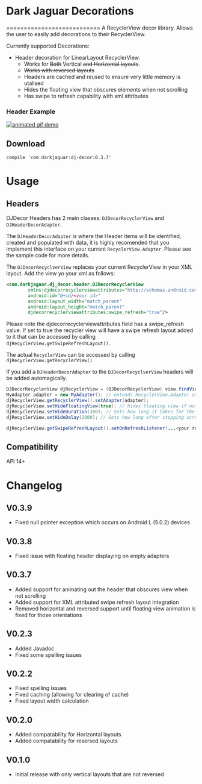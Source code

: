 Dark Jaguar Decorations
===========================
===========================
A RecyclerView decor library.
Allows the user to easily add decorations to their RecyclerView.

Currently supported Decorations:
* Header decoration for LinearLayout RecyclerView.
  * Works for ~~Both~~ Vertical ~~and Horizontal layouts~~.
  * ~~Works with reversed layouts~~
  * Headers are cached and reused to ensure very little memory is utalised
  * Hides the floating view that obscures elements when not scrolling
  * Has swipe to refresh capability with xml attributes

### Header Example
[![animated gif demo](http://i.imgur.com/vDCCrJR.gif)](http://i.imgur.com/vDCCrJR.gif)

Download
---------
```
compile 'com.darkjaguar:dj-decor:0.3.7'
```

Usage
=====
Headers
--------
DJDecor Headers has 2 main classes: `DJDecorRecyclerView` and `DJHeaderDecorAdapter`.

The `DJHeaderDecorAdapter` is where the Header items will be identified, created and populated with data, it is highly recomended that you implement this interface on your current `RecyclerView.Adapter`. Please see the sample code for more details.

The `DJDecorRecyclverView` replaces your current RecyclerView in your XML layout.
Add the view yo your xml as follows:
```xml
<com.darkjaguar.dj_decor.header.DJDecorRecyclerView
        xmlns:djdecorrecyclerviewattributes="http://schemas.android.com/apk/res-auto"
        android:id="@+id/<your id>"
        android:layout_width="match_parent"
        android:layout_height="match_parent"
        djdecorrecyclerviewattributes:swipe_refresh="true"/>
```
Please note the djdecorrecyclerviewattributes field has a swipe_refresh value. If set to true the recycler view will have a swipe refresh layout added to it that can be accessed by calling `djRecyclerView.getSwipeRefreshLayout()`.

The actual `RecyclerView` can be accessed by calling
`djRecyclerView.getRecyclerView()`

If you add a `DJHeaderDecorAdapter` to the `DJDecorRecyclverView` headers will be added automagically.
```java
DJDecorRecyclerView djRecyclerView = (DJDecorRecyclerView) view.findViewById(R.id.my_dj_recycler);
MyAdapter adapter = new MyAdapter(); // extends RecyclerView.Adapter and implements DJHeaderDecorAdapter
djRecyclerView.getRecyclerView().setAdapter(adapter);
djRecyclerView.setHideFloatingView(true); // hides floating view if not scrolling (default true)
djRecyclerView.setHideDuration(300); // Sets how long it takes for the floating view to animate out in MS
djRecyclerView.setHideDelay(2000); // Sets how long after stopping scrolling before view animates out in MS

djRecyclerView.getSwipeRefreshLayout().setOnRefreshListener(...<your refresh listener>...);
```

Compatibility
-------------
API 14+

Changelog
==========
V0.3.9
------
* Fixed null pointer exception which occurs on Android L (5.0.2) devices

V0.3.8
------
* Fixed issue with floating header displaying on empty adapters

V0.3.7
------
* Added support for animating out the header that obscures view when not scrolling
* Added support for XML attributed swipe refresh layout integration
* Removed horizontal and reversed support until floating view animation is fixed for those orientations

V0.2.3
------
* Added Javadoc
* Fixed some spelling issues

V0.2.2
-------
* Fixed spelling issues
* Fixed caching (allowing for clearing of cache)
* Fixed layout width calculation

V0.2.0
------
* Added compatability for Horizontal layouts
* Added compatability for resersed layouts

V0.1.0
-------
* Initial release with only vertical layouts that are not reversed
